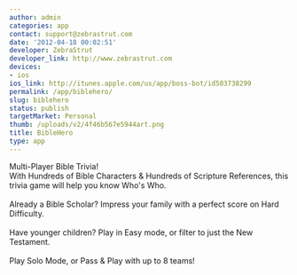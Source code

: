 ```yaml
---
author: admin
categories: app
contact: support@zebrastrut.com
date: '2012-04-18 00:02:51'
developer: ZebraStrut
developer_link: http://www.zebrastrut.com
devices: 
- ios
ios_link: http://itunes.apple.com/us/app/boss-bot/id503738299
permalink: /app/biblehero/
slug: biblehero
status: publish
targetMarket: Personal
thumb: /uploads/v2/4f46b567e5944art.png
title: BibleHero
type: app
---
```


Multi-Player Bible Trivia!<br />
With Hundreds of Bible Characters &amp; Hundreds of Scripture References, this trivia game will help you know Who's Who.<br />
<br />
Already a Bible Scholar? Impress your family with a perfect score on Hard Difficulty.<br />
<br />
Have younger children? Play in Easy mode, or filter to just the New Testament.<br />
<br />
Play Solo Mode, or Pass &amp; Play with up to 8 teams!